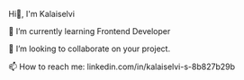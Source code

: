 Hi👋, I'm Kalaiselvi

🌱 I’m currently learning Frontend Developer

👯 I’m looking to collaborate on your project.

📫 How to reach me: linkedin.com/in/kalaiselvi-s-8b827b29b
<!--
** Kalaiselvi ** is a ✨ _special_ ✨ repository 

Here are some ideas to get you started:

- 🌱 I’m currently learning ...
- 👯 I’m looking to collaborate on ...
- 🤔 I’m looking for help with ...
- 💬 Ask me about ...
- 📫 How to reach me: ...
- 😄 Pronouns: ...
- ⚡ Fun fact: ...
-->
